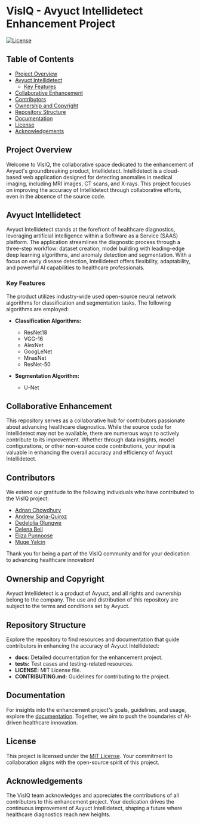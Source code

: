# VisIQ - Avyuct Intellidetect Enhancement Project

[![License](https://img.shields.io/badge/License-MIT-blue.svg)](LICENSE)

## Table of Contents

- [Project Overview](#project-overview)
- [Avyuct Intellidetect](#avyuct-intellidetect)
  - [Key Features](#key-features)
- [Collaborative Enhancement](#collaborative-enhancement)
- [Contributors](#contributors)
- [Ownership and Copyright](#ownership-and-copyright)
- [Repository Structure](#repository-structure)
- [Documentation](#documentation)
- [License](#license)
- [Acknowledgements](#acknowledgements)

## Project Overview

Welcome to VisIQ, the collaborative space dedicated to the enhancement of Avyuct's groundbreaking product, Intellidetect. Intellidetect is a cloud-based web application designed for detecting anomalies in medical imaging, including MRI images, CT scans, and X-rays. This project focuses on improving the accuracy of Intellidetect through collaborative efforts, even in the absence of the source code.

## Avyuct Intellidetect

Avyuct Intellidetect stands at the forefront of healthcare diagnostics, leveraging artificial intelligence within a Software as a Service (SAAS) platform. The application streamlines the diagnostic process through a three-step workflow: dataset creation, model building with leading-edge deep learning algorithms, and anomaly detection and segmentation. With a focus on early disease detection, Intellidetect offers flexibility, adaptability, and powerful AI capabilities to healthcare professionals.

### Key Features

The product utilizes industry-wide used open-source neural network algorithms for classification and segmentation tasks. The following algorithms are employed:

- **Classification Algorithms:**
  - ResNet18
  - VGG-16 
  - AlexNet
  - GoogLeNet
  - MnasNet
  - ResNet-50

- **Segmentation Algorithm:**
  - U-Net

## Collaborative Enhancement

This repository serves as a collaborative hub for contributors passionate about advancing healthcare diagnostics. While the source code for Intellidetect may not be available, there are numerous ways to actively contribute to its improvement. Whether through data insights, model configurations, or other non-source code contributions, your input is valuable in enhancing the overall accuracy and efficiency of Avyuct Intellidetect.

## Contributors

We extend our gratitude to the following individuals who have contributed to the VisIQ project:

- [Adnan Chowdhury](https://github.com/clamchowderhead)
- [Andrew Soria-Quiroz](https://github.com/Aurelius2500)
- [Dedelolia Olungwe](https://github.com/lolia-olu)
- [Delena Bell](https://github.com/delbell)
- [Eliza Punnoose](https://github.com/leezael)
- [Muge Yalcin](https://github.com/36nw)

Thank you for being a part of the VisIQ community and for your dedication to advancing healthcare innovation!

## Ownership and Copyright

Avyuct Intellidetect is a product of Avyuct, and all rights and ownership belong to the company. The use and distribution of this repository are subject to the terms and conditions set by Avyuct.

## Repository Structure

Explore the repository to find resources and documentation that guide contributors in enhancing the accuracy of Avyuct Intellidetect:

- **docs:** Detailed documentation for the enhancement project.
- **tests:** Test cases and testing-related resources.
- **LICENSE:** MIT License file.
- **CONTRIBUTING.md:** Guidelines for contributing to the project.

## Documentation

For insights into the enhancement project's goals, guidelines, and usage, explore the [documentation](docs/README.md). Together, we aim to push the boundaries of AI-driven healthcare innovation.

## License

This project is licensed under the [MIT License](LICENSE). Your commitment to collaboration aligns with the open-source spirit of this project.

## Acknowledgements

The VisIQ team acknowledges and appreciates the contributions of all contributors to this enhancement project. Your dedication drives the continuous improvement of Avyuct Intellidetect, shaping a future where healthcare diagnostics reach new heights.

